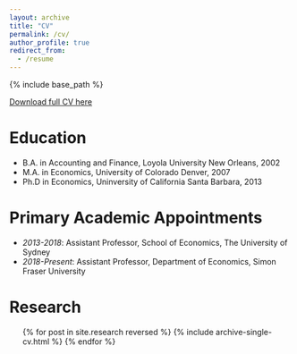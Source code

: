 ```yaml
---
layout: archive
title: "CV"
permalink: /cv/
author_profile: true
redirect_from:
  - /resume
---
```


{% include base_path %}

[Download full CV here](https://kschnepel.github.io/files/Schnepel_CV.pdf)

Education
======
* B.A. in Accounting and Finance, Loyola University New Orleans, 2002
* M.A. in Economics, University of Colorado Denver, 2007
* Ph.D in Economics, Uninversity of California Santa Barbara, 2013 

Primary Academic Appointments
======
* *2013-2018*: Assistant Professor, School of Economics, The University of Sydney
* *2018-Present*: Assistant Professor, Department of Economics, Simon Fraser University
  
Research
======
  <ul>{% for post in site.research reversed %}
    {% include archive-single-cv.html %}
  {% endfor %}</ul>
  


